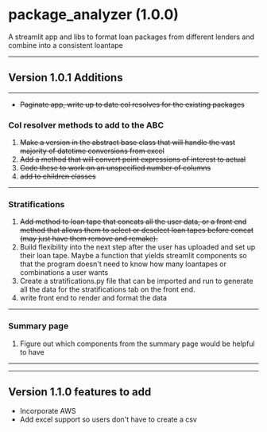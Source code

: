 # package_analyzer (1.0.0)
A streamlit app and libs to format loan packages from different lenders and combine into a consistent loantape
___
## Version 1.0.1 Additions
___
- ~~Paginate app, write up to date col resolves for the existing packages~~
### Col resolver methods to add to the ABC
1. ~~Make a version in the abstract base class that will handle the vast majority of datetime conversions from excel~~
2. ~~Add a method that will convert point expressions of interest to actual~~
3. ~~Code these to work on an unspecified number of columns~~
4. ~~add to children classes~~
___
### Stratifications
1. ~~Add method to loan tape that concats all the user data, or a front end method that allows them to select or deselect loan tapes before concat (may just have them remove and remake).~~
2. Build flexibility into the next step after the user has uploaded and set up their loan tape. Maybe a function that yields streamlit components so that the program doesn't need to know how many loantapes or combinations a user wants
3. Create a stratifications.py file that can be imported and run to generate all the data for the stratifications tab on the front end. 
4. write front end to render and format the data
___
### Summary page
1. Figure out which components from the summary page would be helpful to have
___
___
## Version 1.1.0 features to add
- Incorporate AWS 
- Add excel support so users don't have to create a csv

